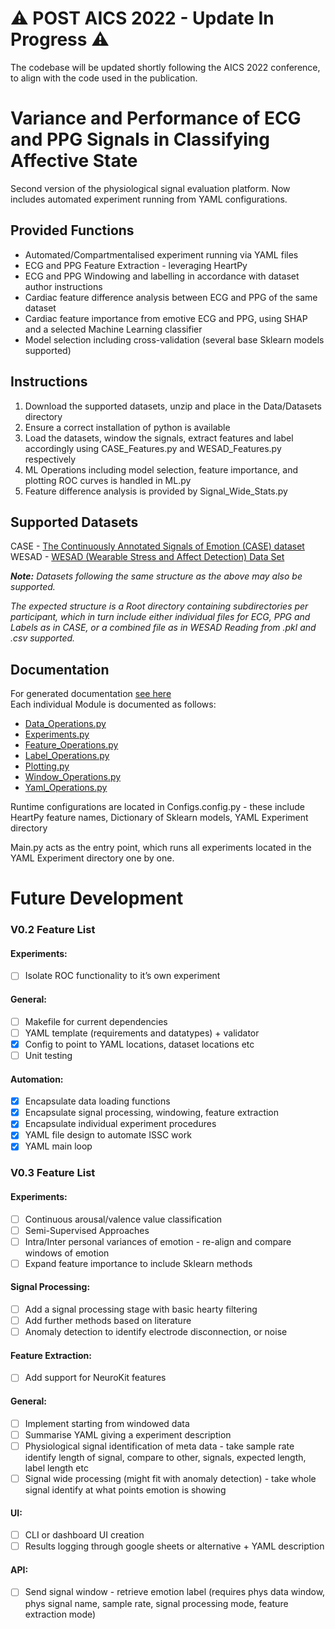 # :warning: POST AICS 2022 -  Update In Progress :warning:  
The codebase will be updated shortly following the AICS 2022 conference, to align with the code used in the publication.  


# Variance and Performance of ECG and PPG Signals in Classifying Affective State

Second version of the physiological signal evaluation platform.
Now includes automated experiment running from YAML configurations.

## Provided Functions
- Automated/Compartmentalised experiment running via YAML files
- ECG and PPG Feature Extraction - leveraging HeartPy
- ECG and PPG Windowing and labelling in accordance with dataset author instructions
- Cardiac feature difference analysis between ECG and PPG of the same dataset
- Cardiac feature importance from emotive ECG and PPG, using SHAP and a selected Machine Learning classifier
- Model selection including cross-validation (several base Sklearn models supported)

## Instructions
1. Download the supported datasets, unzip and place in the Data/Datasets directory
2. Ensure a correct installation of python is available
3. Load the datasets, window the signals, extract features and label accordingly using CASE_Features.py and WESAD_Features.py respectively
4. ML Operations including model selection, feature importance, and plotting ROC curves is handled in ML.py
5. Feature difference analysis is provided by Signal_Wide_Stats.py


## Supported Datasets
CASE - [The Continuously Annotated Signals of Emotion (CASE) dataset](https://www.nature.com/articles/s41597-019-0209-0)  
WESAD - [WESAD (Wearable Stress and Affect Detection) Data Set](https://archive.ics.uci.edu/ml/datasets/WESAD)

**_Note:_** _Datasets following the same structure as the above may also be supported._

 _The expected structure is a Root directory containing subdirectories per participant, which in turn include either individual files for ECG, PPG and Labels as in CASE, or a combined file as in WESAD
 Reading from .pkl and .csv supported._ 

## Documentation
For generated documentation [see here](https://github.com/ZacDair/Emo_Phys_Eval/tree/master/Docs/html/Modules/index.html)  
Each individual Module is documented as follows:
- [Data_Operations.py](https://github.com/ZacDair/Emo_Phys_Eval/tree/master/Docs/html/Modules/Data_Operations.html)
- [Experiments.py](https://github.com/ZacDair/Emo_Phys_Eval/tree/master/Docs/html/Modules/Experiments.html)
- [Feature_Operations.py](https://github.com/ZacDair/Emo_Phys_Eval/tree/master/Docs/html/Modules/Feature_Operations.html)
- [Label_Operations.py](https://github.com/ZacDair/Emo_Phys_Eval/tree/master/Docs/html/Modules/Label_Operations.html)
- [Plotting.py](https://github.com/ZacDair/Emo_Phys_Eval/tree/master/Docs/html/Modules/Plotting.html)
- [Window_Operations.py](https://github.com/ZacDair/Emo_Phys_Eval/tree/master/Docs/html/Modules/Window_Operations.html)
- [Yaml_Operations.py](https://github.com/ZacDair/Emo_Phys_Eval/tree/master/Docs/html/Modules/Yaml_Operations.html)

Runtime configurations are located in Configs.config.py - these include HeartPy feature names, Dictionary of Sklearn models, YAML Experiment directory

Main.py acts as the entry point, which runs all experiments located in the YAML Experiment directory one by one.


# Future Development
### V0.2 Feature List
#### Experiments:
- [ ] Isolate ROC functionality to it’s own experiment
#### General:
- [ ] Makefile for current dependencies
- [ ] YAML template (requirements and datatypes) + validator
- [X] Config to point to YAML locations, dataset locations etc
- [ ] Unit testing
#### Automation:
- [X] Encapsulate data loading functions
- [X] Encapsulate signal processing, windowing, feature extraction
- [X] Encapsulate individual experiment procedures
- [X] YAML file design to automate ISSC work
- [X] YAML main loop

### V0.3 Feature List
#### Experiments:
- [ ] Continuous arousal/valence value classification
- [ ] Semi-Supervised Approaches
- [ ] Intra/Inter personal variances of emotion - re-align and compare windows of emotion
- [ ] Expand feature importance to include Sklearn methods
#### Signal Processing:
- [ ] Add a signal processing stage with basic hearty filtering
- [ ] Add further methods based on literature
- [ ] Anomaly detection to identify electrode disconnection, or noise
####  Feature Extraction:
- [ ] Add support for NeuroKit features 
#### General:
- [ ] Implement starting from windowed data
- [ ] Summarise YAML giving a experiment description
- [ ] Physiological signal identification of meta data - take sample rate identify length of signal, compare to other, signals, expected length, label length etc
- [ ] Signal wide processing (might fit with anomaly detection) - take whole signal identify at what points emotion is showing
#### UI:
- [ ] CLI or dashboard UI creation
- [ ] Results logging through google sheets or alternative + YAML description
#### API:
- [ ] Send signal window - retrieve emotion label (requires phys data window, phys signal name, sample rate, signal processing mode, feature extraction mode)

